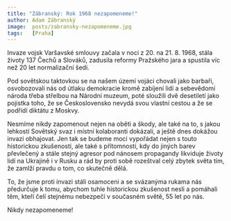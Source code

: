 ```yaml
---
title: "Zábranský: Rok 1968 nezapomeneme!"
author: Adam Zábranský
image:  posts/zabransky-nezapomeneme.jpg
tags:   [Praha]
---
```


Invaze vojsk Varšavské smlouvy začala v noci z 20. na 21. 8. 1968, stála životy 137 Čechů a Slováků, zadusila reformy Pražského jara a spustila víc než 20 let normalizační šedi.

Pod sovětskou taktovkou se na našem území vojáci chovali jako barbaři, osvobozovali nás od útlaku demokracie kromě zabíjení lidí a sebevědomí národa třeba střelbou na Národní muzeum, poté sloužili dvě desetiletí jako pojistka toho, že se Československo nevydá svou vlastní cestou a že se podřídí diktátu z Moskvy.

Nesmíme nikdy zapomenout nejen na oběti a škody, ale také na to, s jakou lehkostí Sovětský svaz i místní kolaboranti dokázali, a ještě dnes dokážou invazi obhajovat. Jen tak se budeme moci vypořádat nejen s touto historickou zkušeností, ale také s přítomností, kdy do jiných barev převlečený a stále stejný agresor pod nánosem propagandy likviduje životy lidí na Ukrajině i v Rusku a rád by proti sobě rozeštval celý zbytek světa tím, že zamlží pravdu o tom, co skutečně dělá.

To, že jsme proti invazi stáli osamoceni a se svázanýma rukama nás předurčuje k tomu, abychom tuhle historickou zkušenost nesli a pomáhali těm, kteří čelí stejnému nebezpečí v současném světě, 55 let po nás.

Nikdy nezapomeneme!

